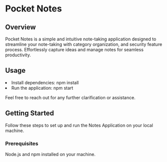 <h1>Pocket Notes</h1>

<h2>Overview</h2>
<p>Pocket Notes is a simple and intuitive note-taking application designed to streamline your note-taking with category organization, and security feature process. Effortlessly capture ideas and manage notes for seamless productivity.</p>

<h2>Usage</h2>
<li>Install dependencies: npm install</li>
<li>Run the application: npm start</li>
  <p>Feel free to reach out for any further clarification or assistance.</p>

<h2>Getting Started</h2>
<p>Follow these steps to set up and run the Notes Application on your local machine.</p>

<h3>Prerequisites</h3>
<p>Node.js and npm installed on your machine.</p>
